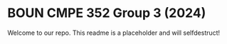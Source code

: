 # BOUN CMPE 352 Group 3 (2024)
Welcome to our repo. This readme is a placeholder and will selfdestruct!